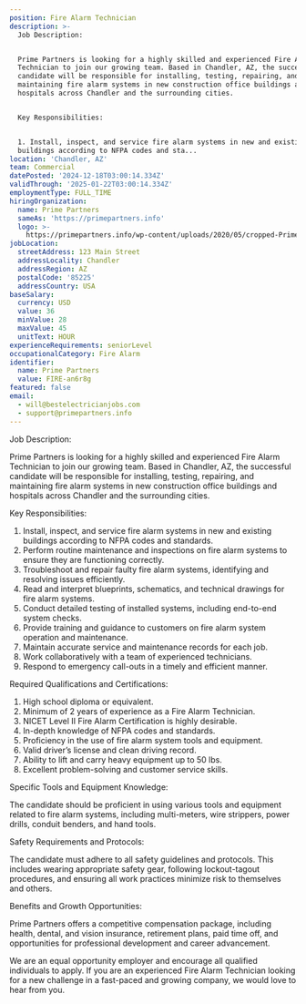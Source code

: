```yaml
---
position: Fire Alarm Technician
description: >-
  Job Description:


  Prime Partners is looking for a highly skilled and experienced Fire Alarm
  Technician to join our growing team. Based in Chandler, AZ, the successful
  candidate will be responsible for installing, testing, repairing, and
  maintaining fire alarm systems in new construction office buildings and
  hospitals across Chandler and the surrounding cities.


  Key Responsibilities:


  1. Install, inspect, and service fire alarm systems in new and existing
  buildings according to NFPA codes and sta...
location: 'Chandler, AZ'
team: Commercial
datePosted: '2024-12-18T03:00:14.334Z'
validThrough: '2025-01-22T03:00:14.334Z'
employmentType: FULL_TIME
hiringOrganization:
  name: Prime Partners
  sameAs: 'https://primepartners.info'
  logo: >-
    https://primepartners.info/wp-content/uploads/2020/05/cropped-Prime-Partners-Logo-NO-BG-1-1.png
jobLocation:
  streetAddress: 123 Main Street
  addressLocality: Chandler
  addressRegion: AZ
  postalCode: '85225'
  addressCountry: USA
baseSalary:
  currency: USD
  value: 36
  minValue: 28
  maxValue: 45
  unitText: HOUR
experienceRequirements: seniorLevel
occupationalCategory: Fire Alarm
identifier:
  name: Prime Partners
  value: FIRE-an6r8g
featured: false
email:
  - will@bestelectricianjobs.com
  - support@primepartners.info
---
```




Job Description:

Prime Partners is looking for a highly skilled and experienced Fire Alarm Technician to join our growing team. Based in Chandler, AZ, the successful candidate will be responsible for installing, testing, repairing, and maintaining fire alarm systems in new construction office buildings and hospitals across Chandler and the surrounding cities.

Key Responsibilities:

1. Install, inspect, and service fire alarm systems in new and existing buildings according to NFPA codes and standards.
2. Perform routine maintenance and inspections on fire alarm systems to ensure they are functioning correctly.
3. Troubleshoot and repair faulty fire alarm systems, identifying and resolving issues efficiently.
4. Read and interpret blueprints, schematics, and technical drawings for fire alarm systems.
5. Conduct detailed testing of installed systems, including end-to-end system checks.
6. Provide training and guidance to customers on fire alarm system operation and maintenance.
7. Maintain accurate service and maintenance records for each job.
8. Work collaboratively with a team of experienced technicians.
9. Respond to emergency call-outs in a timely and efficient manner.

Required Qualifications and Certifications:

1. High school diploma or equivalent.
2. Minimum of 2 years of experience as a Fire Alarm Technician.
3. NICET Level II Fire Alarm Certification is highly desirable.
4. In-depth knowledge of NFPA codes and standards.
5. Proficiency in the use of fire alarm system tools and equipment.
6. Valid driver’s license and clean driving record.
7. Ability to lift and carry heavy equipment up to 50 lbs.
8. Excellent problem-solving and customer service skills.

Specific Tools and Equipment Knowledge:

The candidate should be proficient in using various tools and equipment related to fire alarm systems, including multi-meters, wire strippers, power drills, conduit benders, and hand tools.

Safety Requirements and Protocols:

The candidate must adhere to all safety guidelines and protocols. This includes wearing appropriate safety gear, following lockout-tagout procedures, and ensuring all work practices minimize risk to themselves and others.

Benefits and Growth Opportunities:

Prime Partners offers a competitive compensation package, including health, dental, and vision insurance, retirement plans, paid time off, and opportunities for professional development and career advancement.

We are an equal opportunity employer and encourage all qualified individuals to apply. If you are an experienced Fire Alarm Technician looking for a new challenge in a fast-paced and growing company, we would love to hear from you.
